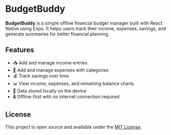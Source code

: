 # BudgetBuddy

**BudgetBuddy** is a simple offline financial budget manager built with React Native using Expo. It helps users track their income, expenses, savings, and generate summaries for better financial planning.

## Features

- 📥 Add and manage income entries
- 💸 Add and manage expenses with categories
- 💰 Track savings over time
- 📊 View income, expenses, and remaining balance charts
- 💾 Data stored locally on the device
- 🔒 Offline-first with no internet connection required


## License

This project is open source and available under the [MIT License](LICENSE).
